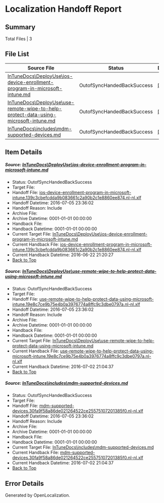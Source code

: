 # <a name='report-top'></a> Localization Handoff Report

## Summary
 Total Files | 3

## File List
 Source File | Status | Details 
 ----------- | ------ | ------- 
 [InTuneDocs\DeployUse\ios-device-enrollment-program-in-microsoft-intune.md](https://github.com/Microsoft/IntuneDocs-pr/blob/76481aa581676b6e1ba3c0aaccf63a9cf8a6fa38/InTuneDocs/DeployUse/ios-device-enrollment-program-in-microsoft-intune.md) | OutofSyncHandedBackSuccess | [Details](#3f25bb1bbff68c6e16b2d2eb904ba2269042c31f57)
 [InTuneDocs\DeployUse\use-remote-wipe-to-help-protect-data-using-microsoft-intune.md](https://github.com/Microsoft/IntuneDocs-pr/blob/68f358a48cdecbaa0adec508320fa7fecada2da0/InTuneDocs/DeployUse/use-remote-wipe-to-help-protect-data-using-microsoft-intune.md) | OutofSyncHandedBackSuccess | [Details](#3b6237d67a1793d74b783ec0ccfedb0721ba2993252)
 [InTuneDocs\includes\mdm-supported-devices.md](https://github.com/Microsoft/IntuneDocs-pr/blob/68f358a48cdecbaa0adec508320fa7fecada2da0/InTuneDocs/includes/mdm-supported-devices.md) | OutofSyncHandedBackSuccess | [Details](#35d99811ab363b6244feb528519e57eb4abd449d606)

## Item Details
##### <a name='3f25bb1bbff68c6e16b2d2eb904ba2269042c31f57'></a> Source: [InTuneDocs\DeployUse\ios-device-enrollment-program-in-microsoft-intune.md](https://github.com/Microsoft/IntuneDocs-pr/blob/76481aa581676b6e1ba3c0aaccf63a9cf8a6fa38/InTuneDocs/DeployUse/ios-device-enrollment-program-in-microsoft-intune.md)
* Status: OutofSyncHandedBackSuccess
* Target File: 
* Handoff File: [ios-device-enrollment-program-in-microsoft-intune.139c3cbefcdda9b083661c2a90b2c1e8860ee874.nl-nl.xlf](https://github.com/Microsoft/EM.handoff/blob/88afd2351b7f412d792d36666848e7d07cc13195/ol-handoff/Microsoft/IntuneDocs-pr.nl-nl/master/ios-device-enrollment-program-in-microsoft-intune.139c3cbefcdda9b083661c2a90b2c1e8860ee874.nl-nl.xlf)
* Handoff Datetime: 2016-07-05 23:36:02
* Handoff Reason: Include
* Archive File: 
* Archive Datetime: 0001-01-01 00:00:00
* Handback File: 
* Handback Datetime: 0001-01-01 00:00:00
* Current Target File: [InTuneDocs\DeployUse\ios-device-enrollment-program-in-microsoft-intune.md](https://github.com/Microsoft/IntuneDocs-pr.nl-nl/blob/db28afd5c51a225112bb35eee154d3154f0b1980/InTuneDocs/DeployUse/ios-device-enrollment-program-in-microsoft-intune.md)
* Current Handback File: [ios-device-enrollment-program-in-microsoft-intune.139c3cbefcdda9b083661c2a90b2c1e8860ee874.nl-nl.xlf](https://github.com/Microsoft/EM.handback/blob/8ae6166afc80f196c4d6e6d71b375e48e7c561f4/ol-handback/Microsoft/IntuneDocs-pr.nl-nl/master/ios-device-enrollment-program-in-microsoft-intune.139c3cbefcdda9b083661c2a90b2c1e8860ee874.nl-nl.xlf)
* Current Handback Datetime: 2016-06-22 21:20:27
* [Back to Top](#report-top)

##### <a name='3b6237d67a1793d74b783ec0ccfedb0721ba2993252'></a> Source: [InTuneDocs\DeployUse\use-remote-wipe-to-help-protect-data-using-microsoft-intune.md](https://github.com/Microsoft/IntuneDocs-pr/blob/68f358a48cdecbaa0adec508320fa7fecada2da0/InTuneDocs/DeployUse/use-remote-wipe-to-help-protect-data-using-microsoft-intune.md)
* Status: OutofSyncHandedBackSuccess
* Target File: 
* Handoff File: [use-remote-wipe-to-help-protect-data-using-microsoft-intune.19e8c7ce9b75e4b0a3976774a8ffc9c3dbe0797a.nl-nl.xlf](https://github.com/Microsoft/EM.handoff/blob/88afd2351b7f412d792d36666848e7d07cc13195/ol-handoff/Microsoft/IntuneDocs-pr.nl-nl/master/use-remote-wipe-to-help-protect-data-using-microsoft-intune.19e8c7ce9b75e4b0a3976774a8ffc9c3dbe0797a.nl-nl.xlf)
* Handoff Datetime: 2016-07-05 23:36:02
* Handoff Reason: Include
* Archive File: 
* Archive Datetime: 0001-01-01 00:00:00
* Handback File: 
* Handback Datetime: 0001-01-01 00:00:00
* Current Target File: [InTuneDocs\DeployUse\use-remote-wipe-to-help-protect-data-using-microsoft-intune.md](https://github.com/Microsoft/IntuneDocs-pr.nl-nl/blob/372e7731b83f6f4d342566011e0d687eea7f5eaf/InTuneDocs/DeployUse/use-remote-wipe-to-help-protect-data-using-microsoft-intune.md)
* Current Handback File: [use-remote-wipe-to-help-protect-data-using-microsoft-intune.19e8c7ce9b75e4b0a3976774a8ffc9c3dbe0797a.nl-nl.xlf](https://github.com/Microsoft/EM.handback/blob/df386cc8d890e722a9a9665c043e21a2c49f21f7/ol-handback/Microsoft/IntuneDocs-pr.nl-nl/master/use-remote-wipe-to-help-protect-data-using-microsoft-intune.19e8c7ce9b75e4b0a3976774a8ffc9c3dbe0797a.nl-nl.xlf)
* Current Handback Datetime: 2016-07-02 21:04:37
* [Back to Top](#report-top)

##### <a name='35d99811ab363b6244feb528519e57eb4abd449d606'></a> Source: [InTuneDocs\includes\mdm-supported-devices.md](https://github.com/Microsoft/IntuneDocs-pr/blob/68f358a48cdecbaa0adec508320fa7fecada2da0/InTuneDocs/includes/mdm-supported-devices.md)
* Status: OutofSyncHandedBackSuccess
* Target File: 
* Handoff File: [mdm-supported-devices.30fa9f58a86de021264522ce25575107201385f0.nl-nl.xlf](https://github.com/Microsoft/EM.handoff/blob/88afd2351b7f412d792d36666848e7d07cc13195/ol-handoff/Microsoft/IntuneDocs-pr.nl-nl/master/mdm-supported-devices.30fa9f58a86de021264522ce25575107201385f0.nl-nl.xlf)
* Handoff Datetime: 2016-07-05 23:36:02
* Handoff Reason: Include
* Archive File: 
* Archive Datetime: 0001-01-01 00:00:00
* Handback File: 
* Handback Datetime: 0001-01-01 00:00:00
* Current Target File: [InTuneDocs\includes\mdm-supported-devices.md](https://github.com/Microsoft/IntuneDocs-pr.nl-nl/blob/372e7731b83f6f4d342566011e0d687eea7f5eaf/InTuneDocs/includes/mdm-supported-devices.md)
* Current Handback File: [mdm-supported-devices.30fa9f58a86de021264522ce25575107201385f0.nl-nl.xlf](https://github.com/Microsoft/EM.handback/blob/df386cc8d890e722a9a9665c043e21a2c49f21f7/ol-handback/Microsoft/IntuneDocs-pr.nl-nl/master/mdm-supported-devices.30fa9f58a86de021264522ce25575107201385f0.nl-nl.xlf)
* Current Handback Datetime: 2016-07-02 21:04:37
* [Back to Top](#report-top)


## Error Details

Generated by OpenLocalization.
